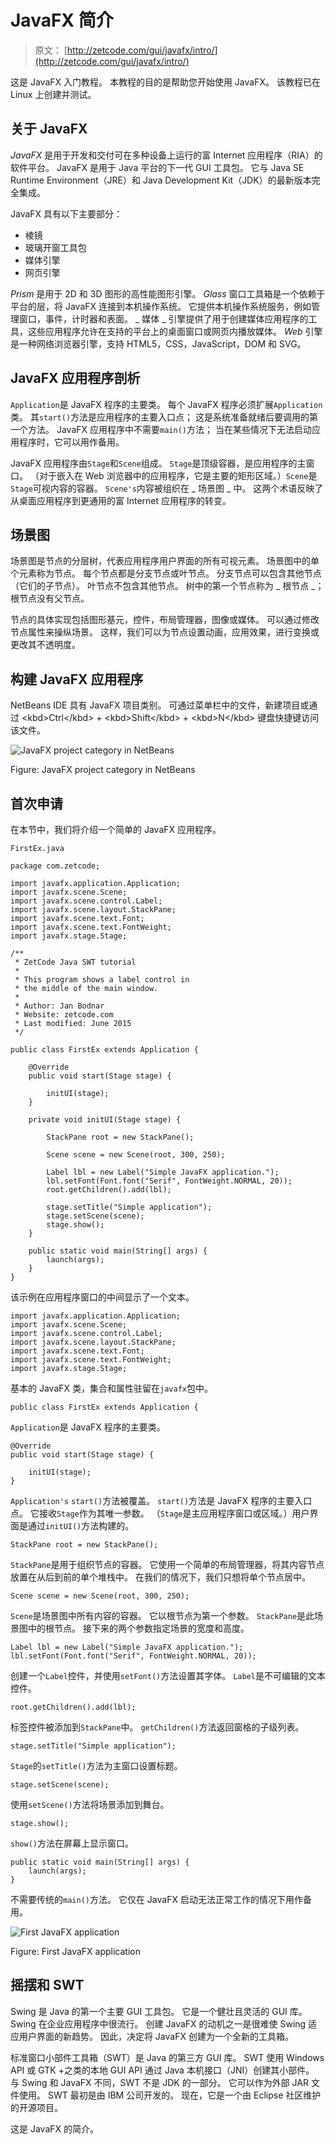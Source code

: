# JavaFX 简介

> 原文： [http://zetcode.com/gui/javafx/intro/](http://zetcode.com/gui/javafx/intro/)

这是 JavaFX 入门教程。 本教程的目的是帮助您开始使用 JavaFX。 该教程已在 Linux 上创建并测试。

## 关于 JavaFX

_JavaFX_ 是用于开发和交付可在多种设备上运行的富 Internet 应用程序（RIA）的软件平台。 JavaFX 是用于 Java 平台的下一代 GUI 工具包。 它与 Java SE Runtime Environment（JRE）和 Java Development Kit（JDK）的最新版本完全集成。

JavaFX 具有以下主要部分：

*   棱镜
*   玻璃开窗工具包
*   媒体引擎
*   网页引擎

_Prism_ 是用于 2D 和 3D 图形的高性能图形引擎。 _Glass_ 窗口工具箱是一个依赖于平台的层，将 JavaFX 连接到本机操作系统。 它提供本机操作系统服务，例如管理窗口，事件，计时器和表面。 _ 媒体 _ 引擎提供了用于创建媒体应用程序的工具，这些应用程序允许在支持的平台上的桌面窗口或网页内播放媒体。 _Web_ 引擎是一种网络浏览器引擎，支持 HTML5，CSS，JavaScript，DOM 和 SVG。

## JavaFX 应用程序剖析

`Application`是 JavaFX 程序的主要类。 每个 JavaFX 程序必须扩展`Application`类。 其`start()`方法是应用程序的主要入口点； 这是系统准备就绪后要调用的第一个方法。 JavaFX 应用程序中不需要`main()`方法； 当在某些情况下无法启动应用程序时，它可以用作备用。

JavaFX 应用程序由`Stage`和`Scene`组成。 `Stage`是顶级容器，是应用程序的主窗口。 （对于嵌入在 Web 浏览器中的应用程序，它是主要的矩形区域。）`Scene`是`Stage`可视内容的容器。 `Scene's`内容被组织在 _ 场景图 _ 中。 这两个术语反映了从桌面应用程序到更通用的富 Internet 应用程序的转变。

## 场景图

场景图是节点的分层树，代表应用程序用户界面的所有可视元素。 场景图中的单个元素称为节点。 每个节点都是分支节点或叶节点。 分支节点可以包含其他节点（它们的子节点）。 叶节点不包含其他节点。 树中的第一个节点称为 _ 根节点 _； 根节点没有父节点。

节点的具体实现包括图形基元，控件，布局管理器，图像或媒体。 可以通过修改节点属性来操纵场景。 这样，我们可以为节点设置动画，应用效果，进行变换或更改其不透明度。

## 构建 JavaFX 应用程序

NetBeans IDE 具有 JavaFX 项目类别。 可通过菜单栏中的文件，新建项目或通过 &lt;kbd&gt;Ctrl&lt;/kbd&gt; + &lt;kbd&gt;Shift&lt;/kbd&gt; + &lt;kbd&gt;N&lt;/kbd&gt; 键盘快捷键访问该文件。

![JavaFX project category in NetBeans](img/d0850a6644d71891f31a0f01a4cc5a58.jpg)

Figure: JavaFX project category in NetBeans

## 首次申请

在本节中，我们将介绍一个简单的 JavaFX 应用程序。

`FirstEx.java`

```
package com.zetcode;

import javafx.application.Application;
import javafx.scene.Scene;
import javafx.scene.control.Label;
import javafx.scene.layout.StackPane;
import javafx.scene.text.Font;
import javafx.scene.text.FontWeight;
import javafx.stage.Stage;

/**
 * ZetCode Java SWT tutorial
 *
 * This program shows a label control in
 * the middle of the main window.
 *
 * Author: Jan Bodnar
 * Website: zetcode.com
 * Last modified: June 2015
 */

public class FirstEx extends Application {

    @Override
    public void start(Stage stage) {

        initUI(stage);
    }

    private void initUI(Stage stage) {

        StackPane root = new StackPane();

        Scene scene = new Scene(root, 300, 250);

        Label lbl = new Label("Simple JavaFX application.");
        lbl.setFont(Font.font("Serif", FontWeight.NORMAL, 20));
        root.getChildren().add(lbl);

        stage.setTitle("Simple application");
        stage.setScene(scene);
        stage.show();
    }

    public static void main(String[] args) {
        launch(args);
    }
}

```

该示例在应用程序窗口的中间显示了一个文本。

```
import javafx.application.Application;
import javafx.scene.Scene;
import javafx.scene.control.Label;
import javafx.scene.layout.StackPane;
import javafx.scene.text.Font;
import javafx.scene.text.FontWeight;
import javafx.stage.Stage;

```

基本的 JavaFX 类，集合和属性驻留在`javafx`包中。

```
public class FirstEx extends Application {

```

`Application`是 JavaFX 程序的主要类。

```
@Override
public void start(Stage stage) {

    initUI(stage);
}

```

`Application's` `start()`方法被覆盖。 `start()`方法是 JavaFX 程序的主要入口点。 它接收`Stage`作为其唯一参数。 （`Stage`是主应用程序窗口或区域。）用户界面是通过`initUI()`方法构建的。

```
StackPane root = new StackPane();

```

`StackPane`是用于组织节点的容器。 它使用一个简单的布局管理器，将其内容节点放置在从后到前的单个堆栈中。 在我们的情况下，我们只想将单个节点居中。

```
Scene scene = new Scene(root, 300, 250);

```

`Scene`是场景图中所有内容的容器。 它以根节点为第一个参数。 `StackPane`是此场景图中的根节点。 接下来的两个参数指定场景的宽度和高度。

```
Label lbl = new Label("Simple JavaFX application.");
lbl.setFont(Font.font("Serif", FontWeight.NORMAL, 20));

```

创建一个`Label`控件，并使用`setFont()`方法设置其字体。 `Label`是不可编辑的文本控件。

```
root.getChildren().add(lbl);

```

标签控件被添加到`StackPane`中。 `getChildren()`方法返回窗格的子级列表。

```
stage.setTitle("Simple application");

```

`Stage`的`setTitle()`方法为主窗口设置标题。

```
stage.setScene(scene);

```

使用`setScene()`方法将场景添加到舞台。

```
stage.show();

```

`show()`方法在屏幕上显示窗口。

```
public static void main(String[] args) {
    launch(args);
}

```

不需要传统的`main()`方法。 它仅在 JavaFX 启动无法正常工作的情况下用作备用。

![First JavaFX application](img/332832ac21fd3e3a78b95422d6e52baf.jpg)

Figure: First JavaFX application

## 摇摆和 SWT

Swing 是 Java 的第一个主要 GUI 工具包。 它是一个健壮且灵活的 GUI 库。 Swing 在企业应用程序中很流行。 创建 JavaFX 的动机之一是很难使 Swing 适应用户界面的新趋势。 因此，决定将 JavaFX 创建为一个全新的工具箱。

标准窗口小部件工具箱（SWT）是 Java 的第三方 GUI 库。 SWT 使用 Windows API 或 GTK +之类的本地 GUI API 通过 Java 本机接口（JNI）创建其小部件。 与 Swing 和 JavaFX 不同，SWT 不是 JDK 的一部分。 它可以作为外部 JAR 文件使用。 SWT 最初是由 IBM 公司开发的。 现在，它是一个由 Eclipse 社区维护的开源项目。

这是 JavaFX 的简介。